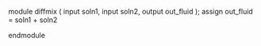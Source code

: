 module diffmix (
    input soln1,
    input soln2,
    output out_fluid
);
    assign out_fluid = soln1 + soln2

endmodule